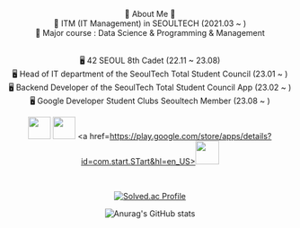 <div align="center">

🐰 About Me 🐰 <br>
🏫 ITM (IT Management) in SEOULTECH (2021.03 ~ ) <br>
🏫 Major course : Data Science & Programming & Management <br></br>

🖥️ 42 SEOUL 8th Cadet (22.11 ~ 23.08) <br>
🖥️ Head of IT department of the SeoulTech Total Student Council (23.01 ~ ) <br>
🖥️ Backend Developer of the SeoulTech Total Student Council App (23.02 ~ ) <br>
🖥️ Google Developer Student Clubs Seoultech Member (23.08 ~ )

<a href=https://apps.apple.com/kr/app/%EC%84%9C%EC%9A%B8%EA%B3%BC%ED%95%99%EA%B8%B0%EC%88%A0%EB%8C%80%ED%95%99%EA%B5%90-%EC%B4%9D%ED%95%99%EC%83%9D%ED%9A%8C/id1641852619><img src=https://user-images.githubusercontent.com/106756920/260235880-2acf8471-d6ea-4315-90f0-5773fcfbef0a.png style="height:40px"></a>
<img src=https://user-images.githubusercontent.com/106756920/260235091-b557f771-3147-4ea4-883e-ee68e339cde7.png style="width:40px"></a>
<a href=https://play.google.com/store/apps/details?id=com.start.STart&hl=en_US><img src=https://user-images.githubusercontent.com/106756920/260235997-947dfe23-19ee-4ff1-b0fd-c49c36de7e03.png style="height:42px"></a>

<br>

[![Solved.ac Profile](http://mazassumnida.wtf/api/v2/generate_badge?boj=sy01lim)](https://solved.ac/sy01lim/)

![Anurag's GitHub stats](https://github-readme-stats.vercel.app/api?username=saeyeonn&show_icons=true&theme=omni)
</div>
<br>
